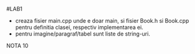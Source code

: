 #LAB1

- creaza fisier main.cpp unde e doar main, si fisier Book.h si Book.cpp pentru definitia clasei, respectiv implementarea ei.
- pentru imagine/paragraf/tabel sunt liste de string-uri.

NOTA 10
